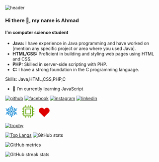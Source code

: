 ![header](https://capsule-render.vercel.app/api?type=waving&color=gradient&height=280&section=header&text=Hi%20there%20%F0%9F%91%8B&fontSize=90)


### Hi there 👋, my name is Ahmad
#### I’m computer science student
- **Java:** I have experience in Java programming and have worked on [mention any specific project or area where you used Java].
- **HTML/CSS:** Proficient in building and styling web pages using HTML and CSS.
- **PHP:** Skilled in server-side scripting with PHP.
- **C:** I have a strong foundation in the C programming language.


Skills: Java,HTML,CSS,PHP,C

- 🌱 I’m currently learning JavaScript


[<img src='https://cdn.jsdelivr.net/npm/simple-icons@3.0.1/icons/github.svg' alt='github' height='40'>](https://github.com/kotkot21)  [<img src='https://cdn.jsdelivr.net/npm/simple-icons@3.0.1/icons/facebook.svg' alt='facebook' height='40'>](https://www.facebook.com/kot.kota21)  [<img src='https://cdn.jsdelivr.net/npm/simple-icons@3.0.1/icons/instagram.svg' alt='instagram' height='40'>](https://www.instagram.com/ahmad_barkat21/)  [<img src='https://cdn.jsdelivr.net/npm/simple-icons@3.0.1/icons/linkedin.svg' alt='linkedin' height='40'>](https://www.linkedin.com/in/ahmad-osama-853560216/)  

<a href='https://archiveprogram.github.com/'><img src='https://raw.githubusercontent.com/acervenky/animated-github-badges/master/assets/acbadge.gif' width='40' height='40'></a> <a href='https://docs.github.com/en/developers'><img src='https://raw.githubusercontent.com/acervenky/animated-github-badges/master/assets/devbadge.gif' width='40' height='40'></a> <a href='https://docs.github.com/en/github/supporting-the-open-source-community-with-github-sponsors'><img src='https://raw.githubusercontent.com/acervenky/animated-github-badges/master/assets/sponsorbadge.gif' width='35' height='35'></a> 

[![trophy](https://github-profile-trophy.vercel.app/?username=kotkot21)](https://github.com/ryo-ma/github-profile-trophy)

[![Top Langs](https://github-readme-stats.vercel.app/api/top-langs/?username=kotkot21)](https://github.com/anuraghazra/github-readme-stats) ![GitHub stats](https://github-readme-stats.vercel.app/api?username=kotkot21&show_icons=true)  

![GitHub metrics](https://metrics.lecoq.io/kotkot21)  

![GitHub streak stats](https://streak-stats.demolab.com/?user=kotkot21)  

